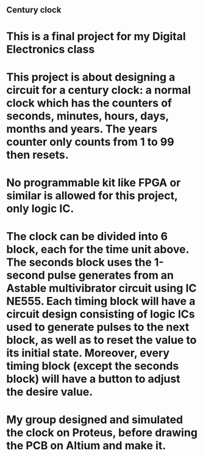 ## Century clock
# This is a final project for my Digital Electronics class
# This project is about designing a circuit for a century clock: a normal clock which has the counters of seconds, minutes, hours, days, months and years. The years counter only counts from 1 to 99 then resets.
# No programmable kit like FPGA or similar is allowed for this project, only logic IC.
# The clock can be divided into 6 block, each for the time unit above. The seconds block uses the 1-second pulse generates from an Astable multivibrator circuit using IC NE555. Each timing block will have a circuit design consisting of logic ICs used to generate pulses to the next block, as well as to reset the value to its initial state. Moreover, every timing block (except the seconds block) will have a button to adjust the desire value.
# My group designed and simulated the clock on Proteus, before drawing the PCB on Altium and make it. 
